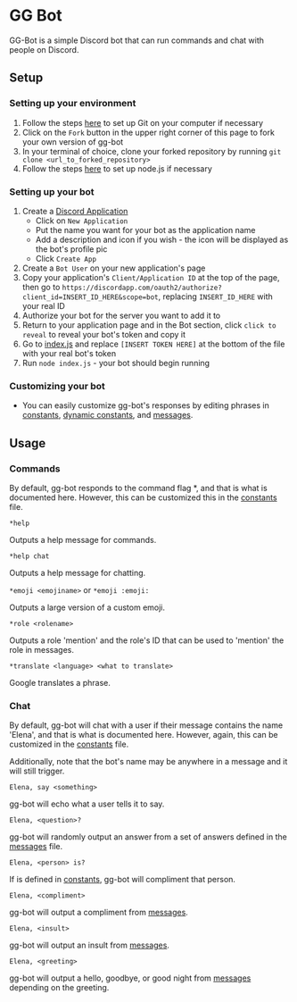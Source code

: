 # GG Bot

GG-Bot is a simple Discord bot that can run commands and chat with people on Discord.

## Setup

### Setting up your environment

1. Follow the steps [here](https://help.github.com/articles/set-up-git/) to set up Git on your computer if necessary
2. Click on the `Fork` button in the upper right corner of this page to fork your own version of gg-bot
3. In your terminal of choice, clone your forked repository by running `git clone <url_to_forked_repository>`
4. Follow the steps [here](https://developer.mozilla.org/en-US/docs/Learn/Server-side/Express_Nodejs/development_environment) to set up node.js if necessary

### Setting up your bot

1. Create a [Discord Application](https://discordapp.com/developers/applications/me)
   - Click on `New Application`
   - Put the name you want for your bot as the application name
   - Add a description and icon if you wish - the icon will be displayed as the bot's profile pic
   - Click `Create App`
2. Create a `Bot User` on your new application's page
3. Copy your application's `Client/Application ID` at the top of the page, then go to `https://discordapp.com/oauth2/authorize?client_id=INSERT_ID_HERE&scope=bot`, replacing `INSERT_ID_HERE` with your real ID
4. Authorize your bot for the server you want to add it to
5. Return to your application page and in the Bot section, click `click to reveal` to reveal your bot's token and copy it
6. Go to [index.js](index.js) and replace `[INSERT TOKEN HERE]` at the bottom of the file with your real bot's token
7. Run `node index.js` - your bot should begin running

### Customizing your bot

- You can easily customize gg-bot's responses by editing phrases in [constants](constants.js), [dynamic constants](dynamic-constants.js), and [messages](messages.js).

## Usage

### Commands
By default, gg-bot responds to the command flag \*, and that is what is documented here. However, this can be customized this in the
[constants](constants.js) file.

`*help`

Outputs a help message for commands.

`*help chat`

Outputs a help message for chatting.

`*emoji <emojiname>` or `*emoji :emoji:`

Outputs a large version of a custom emoji.

`*role <rolename>`

Outputs a role 'mention' and the role's ID that can be used to 'mention' the role in messages.

`*translate <language> <what to translate>`

Google translates a phrase.

### Chat

By default, gg-bot will chat with a user if their message contains the name 'Elena', and that is what is documented here. However, again, this can be customized in the [constants](constants.js) file.

Additionally, note that the bot's name may be anywhere in a message and it will still trigger.

`Elena, say <something>`

gg-bot will echo what a user tells it to say.

`Elena, <question>?`

gg-bot will randomly output an answer from a set of answers defined in the [messages](messages.js) file.

`Elena, <person> is?`

If <person> is defined in [constants](constants.js), gg-bot will compliment that person.

`Elena, <compliment>`

gg-bot will output a compliment from [messages](messages.js).

`Elena, <insult>`

gg-bot will output an insult from [messages](messages.js).

`Elena, <greeting>`

gg-bot will output a hello, goodbye, or good night from [messages](messages.js) depending on the greeting.  
